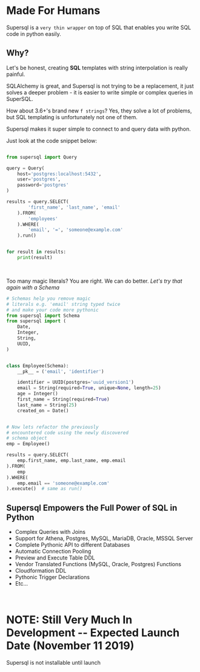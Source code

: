 # Made For Humans
Supersql is a `very thin wrapper` on top of SQL that enables you write SQL code in python easily.


## Why?
Let's be honest, creating **SQL** templates with string interpolation is really painful.

SQLAlchemy is great, and Supersql is not trying to be a replacement, it just solves a deeper problem - 
it is easier to write simple or complex queries in SuperSQL.

How about 3.6+'s brand
new `f strings`? Yes, they solve a lot of problems, but SQL templating is unfortunately not one of
them.

Supersql makes it super simple to connect to and query data with python.

Just look at the code snippet below:

```py

from supersql import Query

query = Query(
    host='postgres:localhost:5432',
    user='postgres',
    password='postgres'
)

results = query.SELECT(
        'first_name', 'last_name', 'email'
    ).FROM(
        'employees'
    ).WHERE(
        'email', '=', 'someone@example.com'
    ).run()


for result in results:
    print(result)

```

&nbsp;

Too many magic literals? You are right. We can do better. _Let's try that again with a Schema_

```py
# Schemas help you remove magic
# literals e.g. 'email' string typed twice
# and make your code more pythonic
from supersql import Schema
from supersql import (
    Date,
    Integer,
    String,
    UUID,
)


class Employee(Schema):
    __pk__ = ('email', 'identifier')

    identifier = UUID(postgres='uuid_version1')
    email = String(required=True, unique=None, length=25)
    age = Integer()
    first_name = String(required=True)
    last_name = String(25)
    created_on = Date()


# Now lets refactor the previously
# encountered code using the newly discovered
# schema object
emp = Employee()

results = query.SELECT(
    emp.first_name, emp.last_name, emp.email
).FROM(
    emp
).WHERE(
    emp.email == 'someone@example.com'
).execute()  # same as run()
```

## Supersql Empowers the Full Power of SQL in Python

- Complex Queries with Joins
- Support for Athena, Postgres, MySQL, MariaDB, Oracle, MSSQL Server
- Complete Pythonic API to different Databases
- Automatic Connection Pooling
- Preview and Execute Table DDL
- Vendor Translated Functions (MySQL, Oracle, Postgres) Functions
- Cloudformation DDL
- Pythonic Trigger Declarations
- Etc...

&nbsp;

# NOTE: Still Very Much In Development -- Expected Launch Date (November 11 2019)

Supersql is not installable until launch
